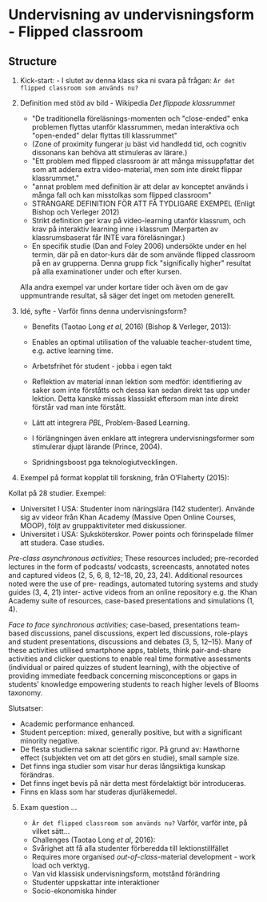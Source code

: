 # Undervisning av undervisningsform - Flipped classroom #

## Structure ##

1. Kick-start: - I slutet av denna klass ska ni svara på frågan: `Är det flipped classroom som används nu?` 
2. Definition med stöd av bild - Wikipedia _Det flippade klassrummet_

	* "De traditionella föreläsnings-momenten och "close-ended" enka problemen flyttas utanför klassrummen, medan interaktiva och "open-ended" delar flyttas till klassrummet"
	* (Zone of proximity fungerar ju bäst vid handledd tid, och cognitiv dissonans kan behöva att stimuleras av lärare.) 
	* "Ett problem med flipped classroom är att många missuppfattar det som att addera extra video-material, men som inte direkt flippar klassrummet."
	* "annat problem med definition är att delar av konceptet används i många fall och kan misstolkas som flipped classroom"
	* STRÄNGARE DEFINITION FÖR ATT FÅ TYDLIGARE EXEMPEL (Enligt Bishop och Verleger 2012)
	* Strikt definition ger krav på video-learning utanför klassrum, och krav på interaktiv learning inne i klassrum (Merparten av klassrumsbaserat får INTE vara föreläsningar.)
	* En specifik studie (Dan and Foley 2006) undersökte under en hel termin, där på en dator-kurs där de som använde flipped classroom på en av grupperna. Denna grupp fick "significally higher" resultat på alla examinationer under och efter kursen.

	Alla andra exempel var under kortare tider och även om de gav uppmuntrande resultat, så säger det inget om metoden generellt.
3. Idé, syfte - Varför finns denna undervisningsform? 
	
	* Benefits (Taotao Long _et al_, 2016) (Bishop & Verleger, 2013):
	* Enables an optimal utilisation of the valuable teacher-student time, e.g. active learning time. 
	* Arbetsfrihet för student - jobba i egen takt
	* Reflektion av material innan lektion som medför: identifiering av saker som inte förståtts och dessa kan sedan direkt tas upp under lektion. Detta kanske missas klassiskt eftersom man inte direkt förstår vad man inte förstått.
	* Lätt att integrera _PBL_, Problem-Based Learning. 
	* I förlängningen även enklare att integrera undervisningsformer som stimulerar djupt lärande (Prince, 2004).

	* Spridningsboost pga teknologiutvecklingen.

4. Exempel på format kopplat till forskning, från O’Flaherty (2015):

 Kollat på 28 studier. Exempel:

* Universitet I USA: Studenter inom näringslära (142 studenter). Använde sig av videor från Khan Academy (Massive Open Online Courses, MOOP), följt av gruppaktiviteter med diskussioner. 
* Universitet i USA: Sjuksköterskor. Power points och förinspelade filmer att studera. Case studies. 

_Pre-class asynchronous activities_; These
resources included; pre-recorded lectures in the form of podcasts/
vodcasts, screencasts, annotated notes and captured videos (2, 5, 6, 8,
12–18, 20, 23, 24). Additional resources noted were the use of pre-
readings, automated tutoring systems and study guides (3, 4, 21) inter-
active videos from an online repository e.g. the Khan Academy suite of
resources, case-based presentations and simulations (1, 4).

_Face to face synchronous activities_; case-based, presentations team-based discussions, panel discussions, expert led
discussions, role-plays and student presentations, discussions and
debates (3, 5, 12–15). Many of these activities utilised smartphone
apps, tablets, think pair-and-share activities and clicker questions to
enable real time formative assessments (individual or paired quizzes of
student learning), with the objective of providing immediate feedback
concerning misconceptions or gaps in students' knowledge empowering
students to reach higher levels of Blooms taxonomy.


Slutsatser:

* Academic performance enhanced. 
* Student perception: mixed, generally positive, but with a significant minority negative. 
* De flesta studierna saknar scientific rigor. På grund av: Hawthorne effect (subjekten vet om att det görs en studie), small sample size.
* Det finns inga studier som visar hur deras långsiktiga kunskap förändras. 
* Det finns inget bevis på när detta mest fördelaktigt bör introduceras. 
* Finns en klass som har studeras djurläkemedel. 

5. Exam question ...
	
	* `Är det flipped classroom som används nu?` Varför, varför inte, på vilket sätt...
	* Challenges (Taotao Long _et al_, 2016):
	* Svårighet att få alla studenter förberedda till lektionstillfället
	* Requires more organised _out-of-class_-material development - work load och verktyg. 
	* Van vid klassisk undervisningsform, motstånd förändring
	* Studenter uppskattar inte interaktioner
	* Socio-ekonomiska hinder



